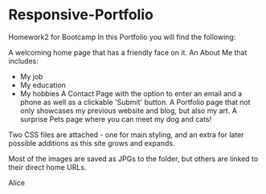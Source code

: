# Responsive-Portfolio
Homework2 for Bootcamp
In this Portfolio you will find the following:

A welcoming home page that has a friendly face on it.
An About Me that includes:
- My job
- My education
- My hobbies
A Contact Page with the option to enter an email and a phone as well as a clickable 'Submit' button.
A Portfolio page that not only showcases my previous website and blog, but also my art.
A surprise Pets page where you can meet my dog and cats!

Two CSS files are attached - one for main styling, and an extra for later possible additions as this site grows and expands.

Most of the images are saved as JPGs to the folder, but others are linked to their direct home URLs.

Alice
